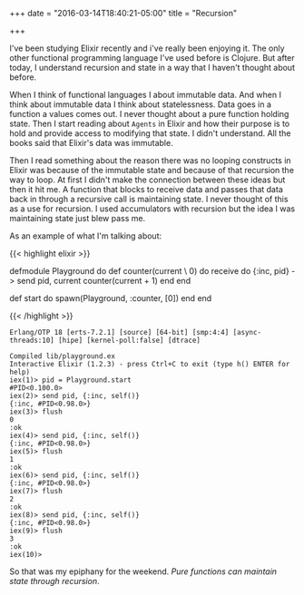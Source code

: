 +++
date = "2016-03-14T18:40:21-05:00"
title = "Recursion"

+++

I've been studying Elixir recently and i've really been enjoying
it. The only other functional programming language I've used before is
Clojure. But after today, I understand recursion and state in a way
that I haven't thought about before.

When I think of functional languages I about immutable data. And when
I think about immutable data I think about statelessness. Data goes in
a function a values comes out. I never thought about a pure function
holding state. Then I start reading about `Agents` in Elixir and how
their purpose is to hold and provide access to modifying that state. I
didn't understand. All the books said that Elixir's data was
immutable.

Then I read something about the reason there was no looping
constructs in Elixir was because of the immutable state and because of
that recursion the way to loop. At first I didn't make the connection
between these ideas but then it hit me. A function that blocks to
receive data and passes that data back in through a recursive call is
maintaining state. I never thought of this as a use for recursion. I
used accumulators with recursion but the idea I was maintaining state
just blew pass me.

As an example of what I'm talking about:

{{< highlight elixir >}}

defmodule Playground do
  def counter(current \\ 0) do
    receive do
      {:inc, pid} ->
        send pid, current
        counter(current + 1)
    end
  end

  def start do
    spawn(Playground, :counter, [0])
  end
end

{{< /highlight >}}

```
Erlang/OTP 18 [erts-7.2.1] [source] [64-bit] [smp:4:4] [async-threads:10] [hipe] [kernel-poll:false] [dtrace]

Compiled lib/playground.ex
Interactive Elixir (1.2.3) - press Ctrl+C to exit (type h() ENTER for help)
iex(1)> pid = Playground.start
#PID<0.100.0>
iex(2)> send pid, {:inc, self()}
{:inc, #PID<0.98.0>}
iex(3)> flush
0
:ok
iex(4)> send pid, {:inc, self()}
{:inc, #PID<0.98.0>}
iex(5)> flush
1
:ok
iex(6)> send pid, {:inc, self()}
{:inc, #PID<0.98.0>}
iex(7)> flush
2
:ok
iex(8)> send pid, {:inc, self()}
{:inc, #PID<0.98.0>}
iex(9)> flush
3
:ok
iex(10)>

```

So that was my epiphany for the weekend. _Pure functions can maintain
state through recursion_.
